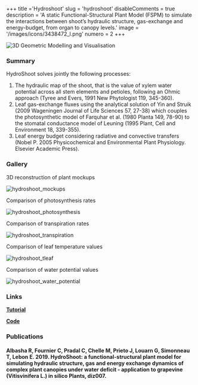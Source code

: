 +++
title ='Hydroshoot'
slug = 'hydroshoot'
disableComments = true
description = 'A static Functional-Structural Plant Model (FSPM) to simulate the interactions between shoot’s hydraulic structure, gas-exchange and energy-budget, from organ to canopy levels.'
image = '/images/icons/3438472_l.png'
numero = 2
+++


<!--# Hydroshoot-->

![3D Geometric Modelling and Visualisation](/images/hydroshoot/hydroshoot1.png)

### Summary

HydroShoot solves jointly the following processes:
1. The hydraulic map of the shoot, that is the value of xylem water potential across all stem elements and petioles, following an Ohmic approach (Tyree and Evers, 1991 New Phytologist 119, 345-360).
2. Leaf gas-exchange fluxes using the analytical solution of Yin and Struik (2009 Wageningen Journal of Life Sciences 57, 27-38) which couples the photosynthetic model of Farquhar et al. (1980 Planta 149, 78-90) to the stomatal conductance model of Leuning (1995 Plant, Cell and Environment 18, 339-355).
3. Leaf energy budget considering radiative and convective transfers (Nobel P. 2005 Physicochemical and Environmental Plant Physiology. Elsevier Academic Press).

### Gallery
3D reconstruction of plant mockups

![hydroshoot_mockups](/images/hydroshoot/mockups.png)

Comparison of photosynthesis rates

![hydroshoot_photosynthesis](/images/hydroshoot/photosynthesis.png)


Comparison of transpiration rates

![hydroshoot_transpiration](/images/hydroshoot/transpiration.png)


Comparison of leaf temperature values

![hydroshoot_tleaf](/images/hydroshoot/tleaf.png)


Comparison of water potential values

![hydroshoot_water_potential](/images/hydroshoot/water_potential.png)



### Links

[**Tutorial**](https://hydroshoot.readthedocs.io/en/latest/)


[**Code**](https://github.com/openalea/hydroshoot)



### Publications

#### Albasha R, Fournier C, Pradal C, Chelle M, Prieto J, Louarn G, Simonneau T, Lebon E. 2019. HydroShoot: a functional-structural plant model for simulating hydraulic structure, gas and energy exchange dynamics of complex plant canopies under water deficit - application to grapevine (Vitisvinifera L.) in silico Plants, diz007.